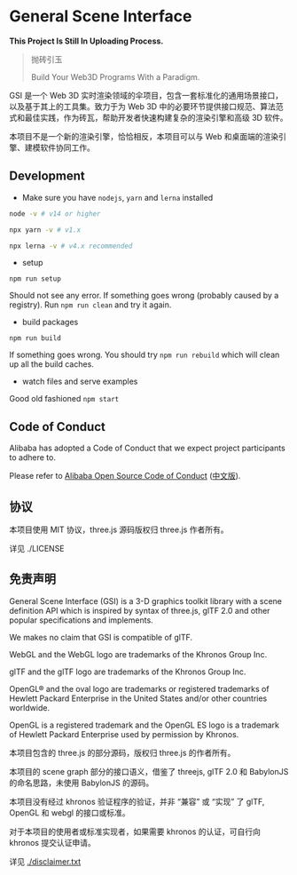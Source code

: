 # General Scene Interface

**This Project Is Still In Uploading Process.**

> 抛砖引玉
>
> Build Your Web3D Programs With a Paradigm.

GSI 是一个 Web 3D 实时渲染领域的伞项目，包含一套标准化的通用场景接口，以及基于其上的工具集。致力于为 Web 3D 中的必要环节提供接口规范、算法范式和最佳实践，作为砖瓦，帮助开发者快速构建复杂的渲染引擎和高级 3D 软件。

本项目不是一个新的渲染引擎，恰恰相反，本项目可以与 Web 和桌面端的渲染引擎、建模软件协同工作。

## Development

- Make sure you have `nodejs`, `yarn` and `lerna` installed

```sh
node -v # v14 or higher

npx yarn -v # v1.x

npx lerna -v # v4.x recommended
```

- setup

`npm run setup`

Should not see any error. If something goes wrong (probably caused by a registry). Run `npm run clean` and try it again.

- build packages

`npm run build`

If something goes wrong. You should try `npm run rebuild` which will clean up all the build caches.

- watch files and serve examples

Good old fashioned `npm start`

## Code of Conduct

Alibaba has adopted a Code of Conduct that we expect project participants to adhere to.

Please refer to [Alibaba Open Source Code of Conduct](https://github.com/AlibabaDR/community/blob/master/CODE_OF_CONDUCT.md) ([中文版](https://github.com/AlibabaDR/community/blob/master/CODE_OF_CONDUCT_zh.md)).

## 协议

本项目使用 MIT 协议，three.js 源码版权归 three.js 作者所有。

详见 ./LICENSE

## 免责声明

General Scene Interface (GSI) is a 3-D graphics toolkit library with a scene definition API which is inspired by syntax of three.js, glTF 2.0 and other popular specifications and implements.

We makes no claim that GSI is compatible of glTF.

WebGL and the WebGL logo are trademarks of the Khronos Group Inc.

glTF and the glTF logo are trademarks of the Khronos Group Inc.

OpenGL® and the oval logo are trademarks or registered trademarks of Hewlett Packard Enterprise in the United States and/or other countries worldwide.

OpenGL is a registered trademark and the OpenGL ES logo is a trademark of Hewlett Packard Enterprise used by permission by Khronos.

本项目包含的 three.js 的部分源码，版权归 three.js 的作者所有。

本项目的 scene graph 部分的接口语义，借鉴了 threejs, glTF 2.0 和 BabylonJS 的命名思路，未使用 BabylonJS 的源码。

本项目没有经过 khronos 验证程序的验证，并非 “兼容” 或 “实现” 了 glTF, OpenGL 和 webgl 的接口或标准。

对于本项目的使用者或标准实现者，如果需要 khronos 的认证，可自行向 khronos 提交认证申请。

详见 [./disclaimer.txt](./disclaimer.txt)
